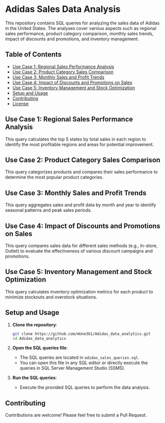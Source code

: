 # Adidas Sales Data Analysis

This repository contains SQL queries for analyzing the sales data of Adidas in the United States. The analyses cover various aspects such as regional sales performance, product category comparison, monthly sales trends, impact of discounts and promotions, and inventory management.

## Table of Contents

- [Use Case 1: Regional Sales Performance Analysis](#use-case-1-regional-sales-performance-analysis)
- [Use Case 2: Product Category Sales Comparison](#use-case-2-product-category-sales-comparison)
- [Use Case 3: Monthly Sales and Profit Trends](#use-case-3-monthly-sales-and-profit-trends)
- [Use Case 4: Impact of Discounts and Promotions on Sales](#use-case-4-impact-of-discounts-and-promotions-on-sales)
- [Use Case 5: Inventory Management and Stock Optimization](#use-case-5-inventory-management-and-stock-optimization)
- [Setup and Usage](#setup-and-usage)
- [Contributing](#contributing)
- [License](#license)

## Use Case 1: Regional Sales Performance Analysis

This query calculates the top 5 states by total sales in each region to identify the most profitable regions and areas for potential improvement.

## Use Case 2: Product Category Sales Comparison

This query categorizes products and compares their sales performance to determine the most popular product categories.

## Use Case 3: Monthly Sales and Profit Trends

This query aggregates sales and profit data by month and year to identify seasonal patterns and peak sales periods.

## Use Case 4: Impact of Discounts and Promotions on Sales

This query compares sales data for different sales methods (e.g., In-store, Outlet) to evaluate the effectiveness of various discount campaigns and promotions.

## Use Case 5: Inventory Management and Stock Optimization

This query calculates inventory optimization metrics for each product to minimize stockouts and overstock situations.

## Setup and Usage

1. **Clone the repository**:
    ```sh
    git clone https://github.com/mUne3b1/Adidas_data_analytics.git
    cd Adidas_data_analytics
    ```

2. **Open the SQL queries file**:
    - The SQL queries are located in `adidas_sales_queries.sql`.
    - You can open this file in any SQL editor or directly execute the queries in SQL Server Management Studio (SSMS).

3. **Run the SQL queries**:
    - Execute the provided SQL queries to perform the data analysis.

## Contributing

Contributions are welcome! Please feel free to submit a Pull Request.
